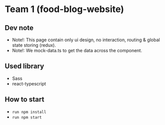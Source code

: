 # Team 1 (food-blog-website)

## Dev note
- Note!: This page contain only ui design, no interaction, routing & global state storing (redux).
- Note!: We mock-data.ts to get the data across the component.

## Used library
 - Sass
 - react-typescript
 
## How to start

- `run npm install`
- `run npm start`
